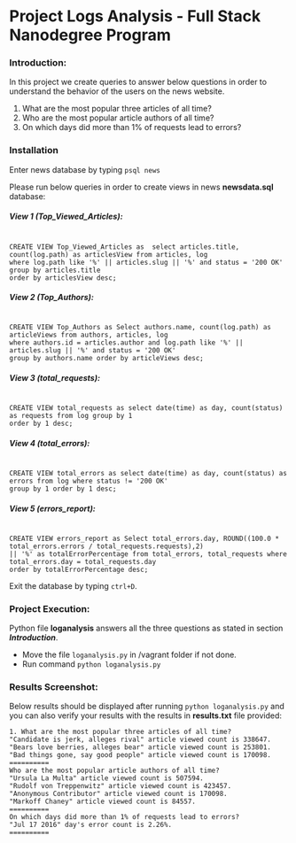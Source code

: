 # Project Logs Analysis - Full Stack Nanodegree Program

### Introduction:

In this project we create queries to answer below questions in order to understand the behavior of the users on the news website.
   1. What are the most popular three articles of all time?
   2. Who are the most popular article authors of all time?
   3. On which days did more than 1% of requests lead to errors?

### Installation

Enter news database by typing `psql news`

Please run below queries in order to create views in news **newsdata.sql** database:

##### View 1 (Top_Viewed_Articles):
#
```
CREATE VIEW Top_Viewed_Articles as  select articles.title, count(log.path) as articlesView from articles, log 
where log.path like '%' || articles.slug || '%' and status = '200 OK' group by articles.title 
order by articlesView desc;
```

##### View 2 (Top_Authors):
#
```
CREATE VIEW Top_Authors as Select authors.name, count(log.path) as articleViews from authors, articles, log 
where authors.id = articles.author and log.path like '%' || articles.slug || '%' and status = '200 OK' 
group by authors.name order by articleViews desc;
```

##### View 3 (total_requests):
#
```
CREATE VIEW total_requests as select date(time) as day, count(status) as requests from log group by 1 
order by 1 desc;
```

##### View 4 (total_errors):
#
```
CREATE VIEW total_errors as select date(time) as day, count(status) as errors from log where status != '200 OK' 
group by 1 order by 1 desc;
```

##### View 5 (errors_report):
#
```
CREATE VIEW errors_report as Select total_errors.day, ROUND((100.0 * total_errors.errors / total_requests.requests),2) 
|| '%' as totalErrorPercentage from total_errors, total_requests where total_errors.day = total_requests.day 
order by totalErrorPercentage desc;
```

Exit the database by typing `ctrl+D`.

### Project Execution:

Python file **loganalysis** answers all the three questions as stated in section **_Introduction_**.

- Move the file `loganalysis.py` in /vagrant folder if not done.
- Run command `python loganalysis.py`

### Results Screenshot:

Below results should be displayed after running `python loganalysis.py` and you can also verify your results with the results in **results.txt** file provided:

```
1. What are the most popular three articles of all time?
"Candidate is jerk, alleges rival" article viewed count is 338647.
"Bears love berries, alleges bear" article viewed count is 253801.
"Bad things gone, say good people" article viewed count is 170098.
==========
Who are the most popular article authors of all time?
"Ursula La Multa" article viewed count is 507594.
"Rudolf von Treppenwitz" article viewed count is 423457.
"Anonymous Contributor" article viewed count is 170098.
"Markoff Chaney" article viewed count is 84557.
==========
On which days did more than 1% of requests lead to errors?
"Jul 17 2016" day's error count is 2.26%.
==========
```
